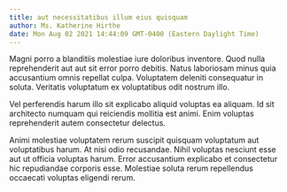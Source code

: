 ```yaml
---
title: aut necessitatibus illum eius quisquam
author: Ms. Katherine Hirthe
date: Mon Aug 02 2021 14:44:09 GMT-0400 (Eastern Daylight Time)
---
```

Magni porro a blanditiis molestiae iure doloribus inventore. Quod nulla reprehenderit aut aut sit error porro debitis. Natus laboriosam minus quia accusantium omnis repellat culpa. Voluptatem deleniti consequatur in soluta. Veritatis voluptatum ex voluptatibus odit nostrum illo.

 Vel perferendis harum illo sit explicabo aliquid voluptas ea aliquam. Id sit architecto numquam qui reiciendis mollitia est animi. Enim voluptas reprehenderit autem consectetur delectus.

 Animi molestiae voluptatem rerum suscipit quisquam voluptatum aut voluptatibus harum. At nisi odio recusandae. Nihil voluptas nesciunt esse aut ut officia voluptas harum. Error accusantium explicabo et consectetur hic repudiandae corporis esse. Molestiae soluta rerum repellendus occaecati voluptas eligendi rerum.